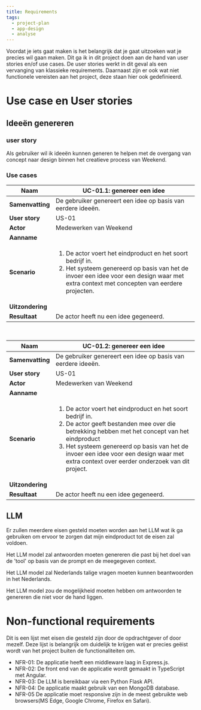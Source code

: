 ```yaml
---
title: Requirements
tags:
  - project-plan
  - app-design
  - analyse
---
```

Voordat je iets gaat maken is het belangrijk dat je gaat uitzoeken wat je precies wil gaan maken. Dit ga ik in dit project doen aan de hand van user stories en/of use cases. De user stories werkt in dit geval als een vervanging van klassieke requirements. Daarnaast zijn er ook wat niet functionele vereisten aan het project, deze staan hier ook gedefinieerd.
# Use case en User stories
## Ideeën genereren

### user story
Als gebruiker wil ik ideeën kunnen generen te helpen met de overgang van concept naar design binnen het creatieve process van Weekend.

### Use cases

|**Naam**   |UC-01.1: genereer een idee    |
|---|---|
|**Samenvatting**   | De gebruiker genereert een idee op basis van eerdere ideeën.  | 
| **User story**  | US-01  |  
| **Actor**  |Medewerken van Weekend   |
|**Aanname**   |   | 
|**Scenario**   | <ol><li>De actor voert het eindproduct en het soort bedrijf in.</li> <li>Het systeem genereerd op basis van het de invoer een idee voor een design waar met extra context met concepten van eerdere projecten. </li> </ol>  |  
|**Uitzondering**   |    |
|**Resultaat**   | De actor heeft nu een idee gegeneerd.  |

<br/>

|**Naam**   |UC-01.2: genereer een idee    |
|---|---|
|**Samenvatting**   | De gebruiker genereert een idee op basis van eerdere ideeën.  | 
| **User story**  | US-01  |  
| **Actor**  |Medewerken van Weekend   |
|**Aanname**   |   | 
|**Scenario**   | <ol><li>De actor voert het eindproduct en het soort bedrijf in.</li> <li> De actor geeft bestanden mee over die betrekking hebben met het concept van het eindproduct <li>Het systeem genereerd op basis van het de invoer een idee voor een design waar met extra context over eerder onderzoek van dit project. </li> </ol>  |  
|**Uitzondering**   |    |
|**Resultaat**   | De actor heeft nu een idee gegeneerd.  |

## LLM
Er zullen meerdere eisen gesteld moeten worden aan het LLM wat ik ga gebruiken om ervoor te zorgen dat mijn eindproduct tot de eisen zal voldoen.

Het LLM model zal antwoorden moeten genereren die past bij het doel van de 'tool' op basis van de prompt en de meegegeven context.

Het LLM model zal Nederlands talige vragen moeten kunnen beantwoorden in het Nederlands.

Het LLM model zou de mogelijkheid moeten hebben om antwoorden te genereren die niet voor de hand liggen.

# Non-functional requirements
Dit is een lijst met eisen die gesteld zijn door de opdrachtgever of door mezelf. Deze lijst is belangrijk om duidelijk te krijgen wat er precies geëist wordt van het project buiten de functionaliteiten om. 

- NFR-01: De applicatie heeft een middleware laag in Express.js.
- NFR-02: De front end van de applicatie wordt gemaakt in TypeScript met Angular.
- NFR-03: De LLM is bereikbaar via een Python Flask API.
- NFR-04: De applicatie maakt gebruik van een MongoDB database.
- NFR-05 De applicatie moet responsive zijn in de meest gebruikte web browsers(MS Edge, Google Chrome, Firefox en Safari). 

